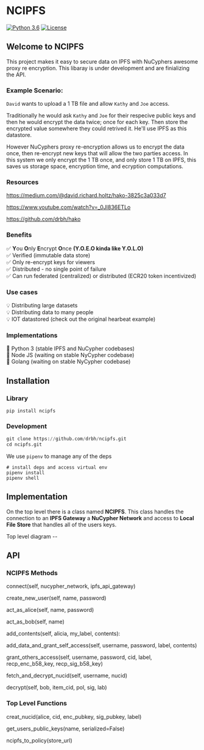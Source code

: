 # NCIPFS

[![Python 3.6](https://img.shields.io/badge/python-3.7-blue.svg)](https://www.python.org/downloads/release/python-370/) [![License](https://img.shields.io/badge/license-MIT-green.svg)](https://opensource.org/licenses/MIT)

## Welcome to NCIPFS

This project makes it easy to secure data on IPFS with NuCyphers awesome proxy re encryption. This libaray is under development and are finializing the API.

### Example Scenario:  

`David` wants to upload a 1 TB file and allow `Kathy` and `Joe` access. 

Traditionally he would ask `Kathy` and `Joe` for their respecive public keys and then he would encrypt the data twice; once for each key. Then store the encrypted value somewhere they could retrived it. He'll use IPFS as this datastore. 

However NuCyphers proxy re-encryption allows us to encrypt the data once, then re-encrypt new keys that will allow the two parties access. In this system we only encrypt the 1 TB once, and only store 1 TB on IPFS, this saves us storage space, encryption time, and ecryption computations. 

### Resources

https://medium.com/@david.richard.holtz/hako-3825c3a033d7

https://www.youtube.com/watch?v=_0Jl836ETLo

https://github.com/drbh/hako



### Benefits

✅ **Y**ou **O**nly **E**ncrypt **O**nce **(Y.O.E.O kinda like Y.O.L.O)**  
✅ Verified (immutable data store)  
✅ Only re-encrypt keys for viewers  
✅ Distributed - no single point of failure  
✅ Can run federated (centralized) or distributed (ECR20 token incentivized)  

### Use cases

💡 Distributing large datasets  
💡 Distributing data to many people  
💡 IOT datastored (check out the original hearbeat example)  

### Implementations

🐥 Python 3 (stable IPFS and NuCypher codebases)  
🥚 Node JS (waiting on stable NyCypher codebase)  
🥚 Golang (waiting on stable NyCypher codebase) 


## Installation

### Library

```
pip install ncipfs
```

### Development

```python
git clone https://github.com/drbh/ncipfs.git
cd ncipfs.git
```

We use `pipenv` to manage any of the deps
```
# install deps and access virtual env
pipenv install
pipenv shell
```

## Implementation

On the top level there is a class named **NCIPFS**. This class handles the connection to an **IPFS Gateway** a **NuCypher Network** and access to **Local File Store** that handles all of the users keys. 


Top level diagram -- 

## API

### NCIPFS Methods 

connect(self, nucypher_network, ipfs_api_gateway)

create_new_user(self, name, password)

act_as_alice(self, name, password)

act_as_bob(self, name)

add_contents(self, alicia, my_label, contents):

add_data_and_grant_self_access(self, username, password, label, contents)

grant_others_access(self, username, password, cid, label, recp_enc_b58_key, recp_sig_b58_key)

fetch_and_decrypt_nucid(self, username, nucid)

decrypt(self, bob, item_cid, pol, sig, lab)

### Top Level Functions

creat_nucid(alice, cid, enc_pubkey, sig_pubkey, label)

get_users_public_keys(name, serialized=False)

ncipfs_to_policy(store_url)

